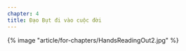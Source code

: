 ```yaml
---
chapter: 4
title: Đạo Bụt đi vào cuộc đời
---
```


{% image "article/for-chapters/HandsReadingOut2.jpg" %}
